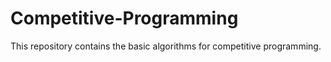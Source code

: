 # Competitive-Programming
This repository contains the basic algorithms for competitive programming.
